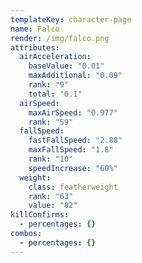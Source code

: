 ```yaml
---
templateKey: character-page
name: Falco
render: /img/falco.png
attributes:
  airAcceleration:
    baseValue: "0.01"
    maxAdditional: "0.09"
    rank: "9"
    total: "0.1"
  airSpeed:
    maxAirSpeed: "0.977"
    rank: "59"
  fallSpeed:
    fastFallSpeed: "2.88"
    maxFallSpeed: "1.8"
    rank: "10"
    speedIncrease: "60%"
  weight:
    class: featherweight
    rank: "63"
    value: "82"
killConfirms:
  - percentages: {}
combos:
  - percentages: {}
---
```

